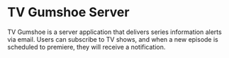 # TV Gumshoe Server

TV Gumshoe is a server application that delivers series information alerts via email. Users can subscribe to TV shows, and when a new episode is scheduled to premiere, they will receive a notification.
